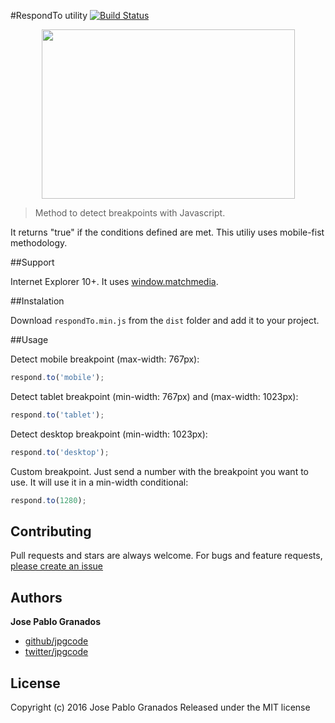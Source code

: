 #RespondTo utility [![Build Status](https://travis-ci.org/jpgcode/respondTo.svg?branch=master)](https://travis-ci.org/jpgcode/gulp-starterkit)

<p align="center">
    <img height="271" width="405" src="https://raw.githubusercontent.com/jpgcode/respondTo/master/demo/intro.jpg">
</p>

> Method to detect breakpoints with Javascript. 

It returns "true" if the conditions defined are met. This utiliy uses mobile-fist methodology.


##Support

Internet Explorer 10+. It uses [window.matchmedia](https://developer.mozilla.org/en-US/docs/Web/API/Window/matchMedia).

##Instalation

Download `respondTo.min.js` from the `dist` folder and add it to your project.

##Usage

Detect mobile breakpoint (max-width: 767px):

```js
respond.to('mobile');
```


Detect tablet breakpoint (min-width: 767px) and (max-width: 1023px):

```js
respond.to('tablet');
```

Detect desktop breakpoint (min-width: 1023px):

```js
respond.to('desktop');
```

Custom breakpoint. Just send a number with the breakpoint you want to use. It will use it in a min-width conditional:

```js
respond.to(1280);
```

## Contributing

Pull requests and stars are always welcome. For bugs and feature requests, [please create an issue](https://github.com/jpgcode/respondTo/issues)

## Authors

**Jose Pablo Granados**
 
+ [github/jpgcode](https://github.com/jpgcode)
+ [twitter/jpgcode](http://twitter.com/jpgcode) 

## License

Copyright (c) 2016 Jose Pablo Granados
Released under the MIT license
